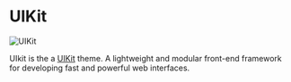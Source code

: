 # UIKit

![UIKit](assets/readme.png)

UIkit is the a [UIKit](http://getuikit.com/) theme. A lightweight and modular front-end framework for developing fast and powerful web interfaces.